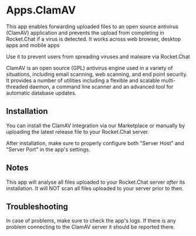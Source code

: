 # Apps.ClamAV
This app enables forwarding uploaded files to an open source antivirus (ClamAV) application and prevents the upload from completing in Rocket.Chat if a virus is detected. It works across web browser, desktop apps and mobile apps

Use it to prevent users from spreading viruses and malware via Rocket.Chat

ClamAV is an open source (GPL) antivirus engine used in a variety of situations, including email scanning, web scanning, and end point security. It provides a number of utilities including a flexible and scalable multi-threaded daemon, a command line scanner and an advanced tool for automatic database updates.

## Installation

You can install the ClamAV Integration via our Marketplace or manually by uploading the latest release file to your Rocket.Chat server.

After installation, make sure to properly configure both "Server Host" and "Server Port" in the app's settings.

## Notes
This app will analyse all files uploaded to your Rocket.Chat server *after* its installation. It will NOT scan all files uploaded to your server prior to then.

## Troubleshooting

In case of problems, make sure to check the app's logs. If there is any problem connecting to the ClamAV server it should be reported there.
